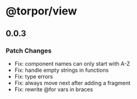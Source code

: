 # @torpor/view

## 0.0.3

### Patch Changes

- Fix: component names can only start with A-Z
- Fix: handle empty strings in functions
- Fix: type errors
- Fix: always move next after adding a fragment
- Fix: rewrite @for vars in braces
